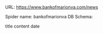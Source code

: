 URL: https://www.bankofmarionva.com/news

Spider name: bankofmarionva
DB Schema:

title
content
date